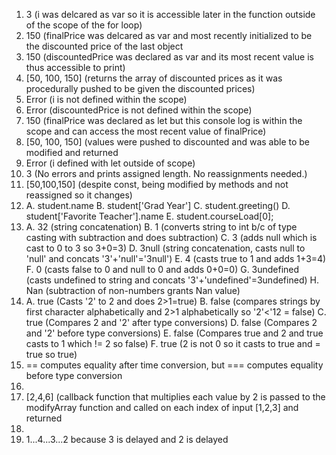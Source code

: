 1. 3 (i was delcared as var so it is accessible later in the function outside of the scope of the for loop)
2. 150 (finalPrice was delcared as var and most recently initialized to be the discounted price of the last object
3. 150 (discountedPrice was declared as var and its most recent value is thus accessible to print)
4. [50, 100, 150] (returns the array of discounted prices as it was procedurally pushed to be given the discounted prices)
5. Error (i is not defined within the scope)
6. Error (discountedPrice is not defined within the scope)
7. 150 (finalPrice was declared as let but this console log is within the scope and can access the most recent value of finalPrice)
8. [50, 100, 150] (values were pushed to discounted and was able to be modified and returned
9. Error (i defined with let outside of scope)
10. 3 (No errors and prints assigned length. No reassignments needed.)
11. [50,100,150] (despite const, being modified by methods and not reassigned so it changes)
12. 
    A. student.name 
    B. student['Grad Year']
    C. student.greeting()
    D. student['Favorite Teacher'].name
    E. student.courseLoad[0];
13. 
    A. 32 (string concatenation)
    B. 1 (converts string to int b/c of type casting with subtraction and does subtraction)
    C. 3 (adds null which is cast to 0 to 3 so 3+0=3)
    D. 3null (string concatenation, casts null to 'null' and concats '3'+'null'='3null')
    E. 4 (casts true to 1 and adds 1+3=4)
    F. 0 (casts false to 0 and null to 0 and adds 0+0=0)
    G. 3undefined (casts undefined to string and concats '3'+'undefined'=3undefined)
    H. Nan (subtraction of non-numbers grants Nan value)
14.
    A. true (Casts '2' to 2 and does 2>1=true)
    B. false (compares strings by first character alphabetically and 2>1 alphabetically so '2'<'12 = false)
    C. true (Compares 2 and '2' after type conversions)
    D. false (Compares 2 and '2' before type conversions)
    E. false (Compares true and 2 and true casts to 1 which != 2 so false)
    F. true (2 is not 0 so it casts to true and = true so true)
15. == computes equality after time conversion, but === computes equality before type conversion
16. 
17. [2,4,6] (callback function that multiplies each value by 2 is passed to the modifyArray function and called on each index of input [1,2,3] and returned
18. 
19. 1...4...3...2 because 3 is delayed and 2 is delayed 
 
